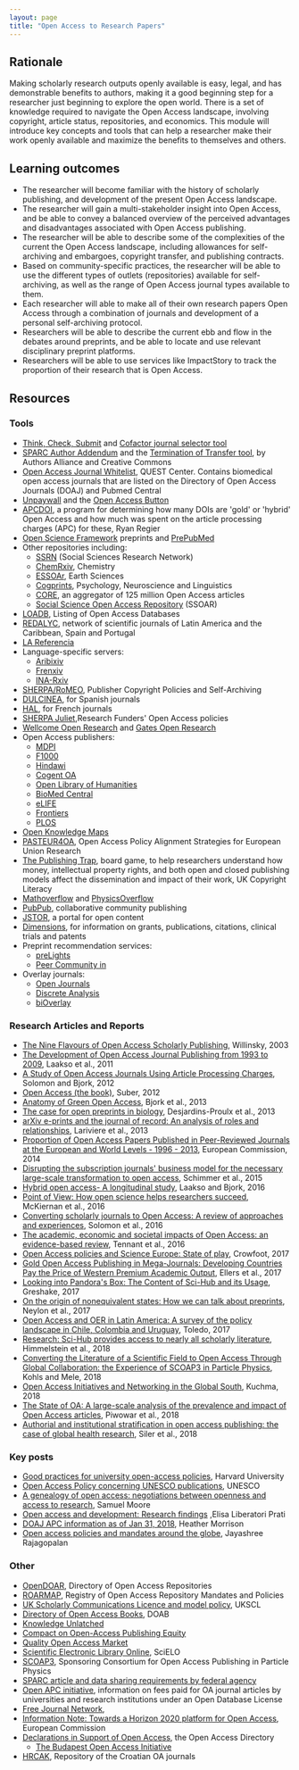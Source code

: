```yaml
---
layout: page
title: "Open Access to Research Papers"
---
```


## Rationale

Making scholarly research outputs openly available is easy, legal, and has 
demonstrable benefits to authors, making it a good beginning step for a 
researcher just beginning to explore the open world. There is a set of knowledge 
required to navigate the Open Access landscape, involving copyright, article 
status, repositories, and economics. This module will introduce key concepts and 
tools that can help a researcher make their work openly available and maximize 
the benefits to themselves and others.

## Learning outcomes

* The researcher will become familiar with the history of scholarly publishing, 
  and development of the present Open Access landscape.
* The researcher will gain a multi-stakeholder insight into Open Access, and be 
  able to convey a balanced overview of the perceived advantages and 
  disadvantages associated with Open Access publishing.
* The researcher will be able to describe some of the complexities of the current 
  the Open Access landscape, including allowances for self-archiving and 
  embargoes, copyright transfer, and publishing contracts.
* Based on community-specific practices, the researcher will be able to use the 
  different types of outlets (repositories) available for self-archiving, as well 
  as the range of Open Access journal types available to them.
* Each researcher will able to make all of their own research papers Open Access 
  through a combination of journals and development of a personal self-archiving 
  protocol.
* Researchers will be able to describe the current ebb and flow in the debates 
  around preprints, and be able to locate and use relevant disciplinary preprint 
  platforms.
* Researchers will be able to use services like ImpactStory to track the 
  proportion of their research that is Open Access.

## Resources

### Tools

- [Think, Check, Submit](http://thinkchecksubmit.org/) and 
  [Cofactor journal selector tool](http://cofactorscience.com/journal-selector)
- [SPARC Author Addendum](https://sparcopen.org/our-work/author-rights/brochure-html/) 
  and the [Termination of Transfer tool](https://rightsback.org/), by Authors 
  Alliance and Creative Commons
- [Open Access Journal Whitelist](http://s-quest.bihealth.org:3838/OAWhitelist/), 
  QUEST Center. Contains biomedical open access journals that are listed on the 
  Directory of Open Access Journals (DOAJ) and Pubmed Central
- [Unpaywall](https://oadoi.org/) and the 
  [Open Access Button](https://openaccessbutton.org/)
- [APCDOI](https://github.com/ryregier/APCDOI), a program for determining how 
  many DOIs are 'gold' or 'hybrid' Open Access and how much was spent on the 
  article processing charges (APC) for these, Ryan Regier
- [Open Science Framework](https://osf.io/preprints/) preprints and 
  [PrePubMed](http://www.prepubmed.org/)
- Other repositories including:
  - [SSRN](https://ssrn.com/en/index.cfm?) (Social Sciences Research Network)
  - [ChemRxiv](https://chemrxiv.org/), Chemistry
  - [ESSOAr](https://www.essoar.org/), Earth Sciences
  - [Cogprints](http://www.cogprints.org/), Psychology, Neuroscience and Linguistics
  - [CORE](https://core.ac.uk/), an aggregator of 125 million Open Access articles
  - [Social Science Open Access Repository](https://www.gesis.org/ssoar/home/) (SSOAR)
- [LOADB](http://www.loadb.org/), Listing of Open Access Databases
- [REDALYC](http://www.redalyc.org/home.oa), network of scientific journals of 
  Latin America and the Caribbean, Spain and Portugal
- [LA Referencia](http://www.lareferencia.info/joomla/en/)
- Language-specific servers:
  - [Aribixiv](https://arabixiv.org/)
  - [Frenxiv](https://frenxiv.org/)
  - [INA-Rxiv](https://osf.io/preprints/inarxiv/)
- [SHERPA/RoMEO](http://www.sherpa.ac.uk/romeo/index.php), Publisher Copyright 
  Policies and Self-Archiving
- [DULCINEA](http://www.accesoabierto.net/dulcinea/), for Spanish journals
- [HAL](https://heloise.ccsd.cnrs.fr/), for French journals
- [SHERPA Juliet](http://v2.sherpa.ac.uk/juliet/),Research Funders' Open Access policies
- [Wellcome Open Research](https://wellcomeopenresearch.org/) and 
  [Gates Open Research](https://gatesopenresearch.org/)
- Open Access publishers:
  - [MDPI](http://www.mdpi.com/)
  - [F1000](https://f1000research.com/)
  - [Hindawi](https://www.hindawi.com/)
  - [Cogent OA](https://www.cogentoa.com/)
  - [Open Library of Humanities](https://olh.openlibhums.org/)
  - [BioMed Central](https://www.biomedcentral.com/journals)
  - [eLIFE](https://elifesciences.org/)
  - [Frontiers](https://www.frontiersin.org/)
  - [PLOS](https://www.plos.org/)
- [Open Knowledge Maps](https://openknowledgemaps.org/)
- [PASTEUR4OA](http://www.pasteur4oa.eu/), Open Access Policy Alignment 
  Strategies for European Union Research
- [The Publishing Trap](https://copyrightliteracy.org/resources/the-publishing-trap/), 
  board game, to help researchers understand how money, intellectual property 
  rights, and both open and closed publishing models affect the dissemination and 
  impact of their work, UK Copyright Literacy
- [Mathoverflow](https://mathoverflow.net/) and 
  [PhysicsOverflow](https://physicsoverflow.org/)
- [PubPub](https://www.pubpub.org/), collaborative community publishing
- [JSTOR](http://www.jstor.org/open/?cid=SOC_JSTOR), a portal for open content
- [Dimensions](https://www.dimensions.ai/), for information on grants, 
  publications, citations, clinical trials and patents
- Preprint recommendation services:
  - [preLights](https://prelights.biologists.com/)
  - [Peer Community in](https://peercommunityin.org/)
- Overlay journals:
  - [Open Journals](http://www.theoj.org/)
  - [Discrete Analysis](http://discreteanalysisjournal.com/)
  - [biOverlay](https://www.bioverlay.org/post/welcome/)

### Research Articles and Reports 

- [The Nine Flavours of Open Access Scholarly Publishing](http://www.jpgmonline.com/article.asp?issn=0022-3859;year=2003;volume=49;issue=3;spage=263;epage=267;aulast=Willinsky), Willinsky, 2003
- [The Development of Open Access Journal Publishing from 1993 to 2009](http://journals.plos.org/plosone/article?id=10.1371/journal.pone.0020961), Laakso et al., 2011
- [A Study of Open Access Journals Using Article Processing Charges](http://www.openaccesspublishing.org/apc2/preprint.pdf), Solomon and Bjork, 2012
- [Open Access (the book)](https://cyber.harvard.edu/hoap/Open_Access_(the_book)), 
  Suber, 2012
- [Anatomy of Green Open Access](http://www.openaccesspublishing.org/apc8/Personal%20VersionGreenOa.pdf), 
  Bjork et al., 2013
- [The case for open preprints in biology](http://journals.plos.org/plosbiology/article?id=10.1371/journal.pbio.1001563), Desjardins-Proulx et al., 2013
- [arXiv e-prints and the journal of record: An analysis of roles and relationships](https://arxiv.org/abs/1306.3261), Lariviere et al., 2013
- [Proportion of Open Access Papers Published in Peer-Reviewed Journals at the European and World Levels - 1996 - 2013](http://science-metrix.com/sites/default/files/science-metrix/publications/d_1.8_sm_ec_dg-rtd_proportion_oa_1996-2013_v11p.pdf), European Commission, 2014
- [Disrupting the subscription journals' business model for the necessary large-scale transformation to open access](http://pubman.mpdl.mpg.de/pubman/faces/viewItemOverviewPage.jsp?itemId=escidoc:2148961), 
  Schimmer et al., 2015
- [Hybrid open access- A longitudinal study](https://www.sciencedirect.com/science/article/pii/S1751157716301523?via%3Dihub), Laakso and Bjork, 2016
- [Point of View: How open science helps researchers succeed](https://elifesciences.org/articles/16800), 
  McKiernan et al., 2016
- [Converting scholarly journals to Open Access: A review of approaches and experiences](https://dash.harvard.edu/handle/1/27803834), Solomon et al., 2016
- [The academic, economic and societal impacts of Open Access: an evidence-based review](https://f1000research.com/articles/5-632/v3), Tennant et al., 2016
- [Open Access policies and Science Europe: State of play](https://content.iospress.com/articles/information-services-and-use/isu839), Crowfoot, 2017
- [Gold Open Access Publishing in Mega-Journals: Developing Countries Pay the Price of Western Premium Academic Output](https://research.vu.nl/ws/files/41184625/2017ellerscrowther_harvey_Gold_Open_Access_Publishing_in_Mega_Journals.pdf), Ellers et al., 2017
- [Looking into Pandora's Box: The Content of Sci-Hub and its Usage](https://f1000research.com/articles/6-541/v1), Greshake, 2017
- [On the origin of nonequivalent states: How we can talk about preprints](https://f1000research.com/articles/6-608/v1), Neylon et al., 2017
- [Open Access and OER in Latin America: A survey of the policy landscape in Chile, Colombia and Uruguay](https://zenodo.org/record/1094840#.WoAX4SXwaM9), Toledo, 2017
- [Research: Sci-Hub provides access to nearly all scholarly literature](https://elifesciences.org/articles/32822), Himmelstein et al., 2018
- [Converting the Literature of a Scientific Field to Open Access Through Global Collaboration: the Experience of SCOAP3 in Particle Physics](https://www.preprints.org/manuscript/201802.0149/v1), 
  Kohls and Mele, 2018
- [Open Access Initiatives and Networking in the Global South](https://zenodo.org/record/1176573#.Wpf28WrwaM_),  Kuchma, 2018
- [The State of OA: A large-scale analysis of the prevalence and impact of Open Access articles](https://peerj.com/articles/4375/), Piwowar et al., 2018
- [Authorial and institutional stratification in open access publishing: the case of global health research](https://peerj.com/articles/4269/), Siler et al., 2018

### Key posts

- [Good practices for university open-access policies](https://cyber.harvard.edu/hoap/Good_practices_for_university_open-access_policies), Harvard University
- [Open Access Policy concerning UNESCO publications](http://www.unesco.org/new/fileadmin/MULTIMEDIA/HQ/ERI/pdf/oa_policy_rev2.pdf), UNESCO
- [A genealogy of open access: negotiations between openness and access to research](http://journals.openedition.org/rfsic/3220), Samuel Moore
- [Open access and development: Research findings](http://blogs.worldbank.org/voices/open-order-end-extreme-poverty-open-access-and-development-research-findings) ,Elisa Liberatori Prati
- [DOAJ APC information as of Jan 31, 2018](https://sustainingknowledgecommons.org/2018/02/06/doaj-apc-information-as-of-jan-31-2018/), Heather Morrison
- [Open access policies and mandates around the globe](https://www.editage.com/insights/open-access-policies-and-mandates-around-the-globe?utm_source=twitter&utm_medium=referral&utm_campaign=OpenAccessWeek), 
  Jayashree Rajagopalan

### Other

- [OpenDOAR](http://www.opendoar.org/), Directory of Open Access Repositories
- [ROARMAP](http://roarmap.eprints.org/), Registry of Open Access Repository Mandates and Policies
- [UK Scholarly Communications Licence and model policy](http://ukscl.ac.uk/), UKSCL
- [Directory of Open Access Books](http://www.doab.org/), DOAB
- [Knowledge Unlatched](http://www.knowledgeunlatched.org/)
- [Compact on Open-Access Publishing Equity](http://www.oacompact.org/)
- [Quality Open Access Market](https://www.qoam.eu/)
- [Scientific Electronic Library Online](http://www.scielo.org/php/index.php?lang=en), 
  SciELO
- [SCOAP3](https://scoap3.org/), Sponsoring Consortium for Open Access Publishing 
  in Particle Physics
- [SPARC article and data sharing requirements by federal agency](http://researchsharing.sparcopen.org/)
- [Open APC initiative](https://treemaps.intact-project.org/), information on 
  fees paid for OA journal articles by universities and research institutions 
  under an Open Database License
- [Free Journal Network](http://freejournals.org/),
- [Information Note: Towards a Horizon 2020 platform for Open Access](https://ec.europa.eu/research/openscience/pdf/information_note_platform_public.pdf), European Commission
- [Declarations in Support of Open Access](http://oad.simmons.edu/oadwiki/Declarations_in_support_of_OA), 
  the Open Access Directory
  - [The Budapest Open Access Initiative](http://www.budapestopenaccessinitiative.org/)
- [HRCAK](https://hrcak.srce.hr/), Repository of the Croatian OA journals
